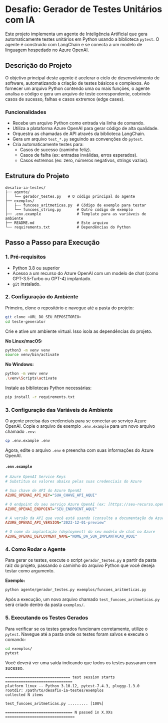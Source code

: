 # Desafio: Gerador de Testes Unitários com IA

Este projeto implementa um agente de Inteligência Artificial que gera automaticamente testes unitários em Python usando a biblioteca `pytest`. O agente é construído com LangChain e se conecta a um modelo de linguagem hospedado no Azure OpenAI.

## Descrição do Projeto

O objetivo principal deste agente é acelerar o ciclo de desenvolvimento de software, automatizando a criação de testes básicos e complexos. Ao fornecer um arquivo Python contendo uma ou mais funções, o agente analisa o código e gera um arquivo de teste correspondente, cobrindo casos de sucesso, falhas e casos extremos (edge cases).

### Funcionalidades

- Recebe um arquivo Python como entrada via linha de comando.
- Utiliza a plataforma Azure OpenAI para gerar código de alta qualidade.
- Orquestra as chamadas de API através da biblioteca LangChain.
- Gera um arquivo `test_*.py` seguindo as convenções do `pytest`.
- Cria automaticamente testes para:
  - Casos de sucesso (caminho feliz).
  - Casos de falha (ex: entradas inválidas, erros esperados).
  - Casos extremos (ex: zero, números negativos, strings vazias).

## Estrutura do Projeto

```
desafio-ia-testes/
├── agente/
│   └── gerador_testes.py   # O código principal do agente
├── exemplos/
│   ├── funcoes_aritmeticas.py  # Código de exemplo para testar
│   └── funcoes_string.py       # Outro código de exemplo
├── .env.example                # Template para as variáveis de ambiente
├── README.md                   # Este arquivo
└── requirements.txt            # Dependências do Python
```

## Passo a Passo para Execução

### 1. Pré-requisitos

- Python 3.8 ou superior
- Acesso a um recurso do Azure OpenAI com um modelo de chat (como GPT-3.5-Turbo ou GPT-4) implantado.
- `git` instalado.

### 2. Configuração do Ambiente

Primeiro, clone o repositório e navegue até a pasta do projeto:

```bash
git clone <URL_DO_SEU_REPOSITORIO>
cd teste-generator
```

Crie e ative um ambiente virtual. Isso isola as dependências do projeto.

**No Linux/macOS:**

```bash
python3 -m venv venv
source venv/bin/activate
```

**No Windows:**

```bash
python -m venv venv
.\venv\Scripts\activate
```

Instale as bibliotecas Python necessárias:

```bash
pip install -r requirements.txt
```

### 3. Configuração das Variáveis de Ambiente

O agente precisa das credenciais para se conectar ao serviço Azure OpenAI. Copie o arquivo de exemplo `.env.example` para um novo arquivo chamado `.env`:

```bash
cp .env.example .env
```

Agora, edite o arquivo `.env` e preencha com suas informações do Azure OpenAI.

#### `.env.example`

```ini
# Azure OpenAI Service Keys
# Substitua os valores abaixo pelas suas credenciais do Azure

# Sua chave de API do Azure OpenAI
AZURE_OPENAI_API_KEY="SUA_CHAVE_API_AQUI"

# O endpoint do seu serviço Azure OpenAI (ex: [https://seu-recurso.openai.azure.com/](https://seu-recurso.openai.azure.com/))
AZURE_OPENAI_ENDPOINT="SEU_ENDPOINT_AQUI"

# A versão da API que você está usando (consulte a documentação da Azure)
AZURE_OPENAI_API_VERSION="2023-12-01-preview"

# O nome da implantação (deployment) do seu modelo de chat no Azure
AZURE_OPENAI_DEPLOYMENT_NAME="NOME_DA_SUA_IMPLANTACAO_AQUI"
```

### 4. Como Rodar o Agente

Para gerar os testes, execute o script `gerador_testes.py` a partir da pasta raiz do projeto, passando o caminho do arquivo Python que você deseja testar como argumento.

**Exemplo:**

```bash
python agente/gerador_testes.py exemplos/funcoes_aritmeticas.py
```

Após a execução, um novo arquivo chamado `test_funcoes_aritmeticas.py` será criado dentro da pasta `exemplos/`.

### 5. Executando os Testes Gerados

Para verificar se os testes gerados funcionam corretamente, utilize o `pytest`. Navegue até a pasta onde os testes foram salvos e execute o comando:

```bash
cd exemplos/
pytest
```

Você deverá ver uma saída indicando que todos os testes passaram com sucesso.

```
============================= test session starts ==============================
platform linux -- Python 3.10.12, pytest-7.4.3, pluggy-1.3.0
rootdir: /path/to/desafio-ia-testes/exemplos
collected N items

test_funcoes_aritmeticas.py ......... [100%]

============================== N passed in X.XXs ===============================
```

